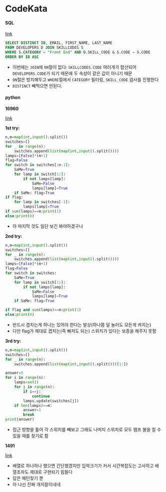 # CodeKata
#### SQL

[link](https://school.programmers.co.kr/learn/courses/30/lessons/276035)

```SQL
SELECT DISTINCT ID, EMAIL, FIRST_NAME, LAST_NAME
FROM DEVELOPERS D JOIN SKILLCODES S
WHERE S.CATEGORY = "Front End" AND D.SKILL_CODE & S.CODE = S.CODE
ORDER BY ID ASC
```
- 이번에는 `JOIN`에 `ON`절이 없다: `SKILLCODES.CODE` 여러개가 합산되어 `DEVELOPERS.CODE`가 되기 때문에 두 속성이 같은 값이 아니기 때문
- `ON`절은 방치해두고 `WHERE`절에서 `CATEGORY` 필터링, `SKILL_CODE` 검사를 진행한다
- `DISTINCT` 빼먹으면 안된다. 

#### python

<b>16960</b>

[link](https://www.acmicpc.net/problem/16960)

<b>1st try:</b>

```python
n,m=map(int,input().split())
switches=[]
for _ in range(n):
    switches.append(list(map(int,input().split())))
lamps=[False]*(m+1)
flag=False
for switch in switches[:n-1]:
    SaMe=True
    for lamp in switch[1:]: 
        if not lamps[lamp]: 
            SaMe=False
            lamps[lamp]=True
    if SaMe: flag=True
if flag:
    for lamp in switches[-1]:
        lamps[lamp]=True
if sum(lamps)==m:print(1)
else:print(0)
```
- 아 마지막 것도 일단 보긴 봐야하겠구나

<b>2nd try:</b>

```python
n,m=map(int,input().split())
switches=[]
for _ in range(n):
    switches.append(list(map(int,input().split())))
lamps=[False]*(m+1)
flag=False
for switch in switches:
    SaMe=True
    for lamp in switch[1:]: 
        if not lamps[lamp]: 
            SaMe=False
            lamps[lamp]=True
    if SaMe: flag=True

if flag and sum(lamps)==m:print(1)
else:print(0)
```
- 반드시 겹치는게 하나는 있어야 한다는 발상(하나쯤 덜 눌러도 모든게 켜지는)
- 다만 flag가 제대로 겹치는(즉 빠져도 되는) 스위치가 있다는 보증을 해주지 못함

<b>3rd try:</b>

```python
n,m=map(int,input().split())
switches=[]
for _ in range(n):
    switches.append(list(map(int,input().split()))[1:])

answer=0
for i in range(n):
    lamps=set()
    for j in range(n):
        if i==j:
            continue
        lamps.update(switches[j])
    if len(lamps)==m:
        answer=1
        break
print(answer)
```
- 접근 방향을 틀어 각 스위치를 빼보고 그래도 나머지 스위치로 모두 램프 불을 킬 수 있을 때를 찾기로 함

<b>1491</b>

[link](https://www.acmicpc.net/problem/1491)

- 배열로 하나하나 했으면 간단했겠지만 입력크기가 커서 시간복잡도는 고사하고 배열조차도 제대로 구현되기 힘들다
- 답은 패턴찾기 뿐
- 아 나선 진짜 개지랄이네네